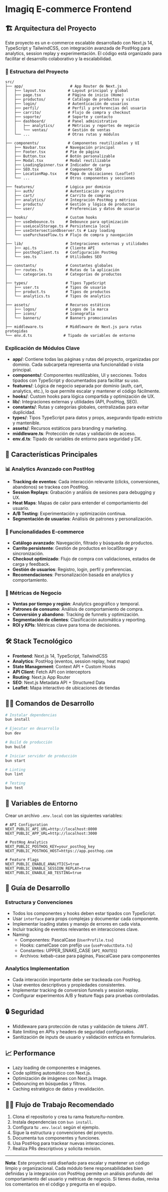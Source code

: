 # Imagiq E-commerce Frontend

## 🏗️ Arquitectura del Proyecto

Este proyecto es un e-commerce escalable desarrollado con Next.js 14, TypeScript y TailwindCSS, con integración avanzada de PostHog para analytics, session replay y experimentación. El código está organizado para facilitar el desarrollo colaborativo y la escalabilidad.

### 📁 Estructura del Proyecto

```
src/
├── app/                     # App Router de Next.js
│   ├── layout.tsx          # Layout principal y global
│   ├── page.tsx            # Página de inicio (Home)
│   ├── productos/          # Catálogo de productos y vistas
│   ├── login/              # Autenticación de usuarios
│   ├── perfil/             # Perfil y preferencias del usuario
│   ├── carrito/            # Flujo de compra y checkout
│   ├── soporte/            # Soporte y contacto
│   ├── dashboard/          # Panel administrativo
│   │   ├── analytics/      # Métricas y reportes de negocio
│   │   └── ventas/         # Gestión de ventas
│   └── ...                 # Otras rutas y módulos
│
├── components/             # Componentes reutilizables y UI
│   ├── Navbar.tsx         # Navegación principal
│   ├── Footer.tsx         # Pie de página
│   ├── Button.tsx         # Botón personalizable
│   ├── Modal.tsx          # Modal reutilizable
│   ├── LoadingSpinner.tsx # Indicador de carga
│   ├── SEO.tsx            # Componente SEO
│   ├── LocationMap.tsx    # Mapa de ubicaciones (Leaflet)
│   └── ...                # Otros componentes y secciones
│
├── features/              # Lógica por dominio
│   ├── auth/              # Autenticación y registro
│   ├── cart/              # Carrito de compras
│   ├── analytics/         # Integración PostHog y métricas
│   ├── products/          # Gestión y lógica de productos
│   └── user/              # Preferencias y datos de usuario
│
├── hooks/                 # Custom hooks
│   ├── useDebounce.ts     # Debounce para optimización
│   ├── useLocalStorage.ts # Persistencia local
│   ├── useIntersectionObserver.ts # Lazy loading
│   └── usePurchaseFlow.ts # Flujo de compra y navegación
│
├── lib/                   # Integraciones externas y utilidades
│   ├── api.ts             # Cliente API
│   ├── posthogClient.ts   # Configuración PostHog
│   └── seo.ts             # Utilidades SEO
│
├── constants/             # Constantes globales
│   ├── routes.ts          # Rutas de la aplicación
│   └── categories.ts      # Categorías de productos
│
├── types/                 # Tipos TypeScript
│   ├── user.ts            # Tipos de usuario
│   ├── product.ts         # Tipos de productos
│   └── analytics.ts       # Tipos de analytics
│
├── assets/                # Recursos estáticos
│   ├── logos/             # Logos de la marca
│   ├── icons/             # Iconografía
│   └── banners/           # Banners promocionales
│
├── middleware.ts          # Middleware de Next.js para rutas protegidas
└── env.d.ts              # Tipado de variables de entorno
```

### Explicación de Módulos Clave

- **app/**: Contiene todas las páginas y rutas del proyecto, organizadas por dominio. Cada subcarpeta representa una funcionalidad o vista principal.
- **components/**: Componentes reutilizables, UI y secciones. Todos tipados con TypeScript y documentados para facilitar su uso.
- **features/**: Lógica de negocio separada por dominio (auth, cart, analytics, etc.), lo que permite escalar y mantener el código fácilmente.
- **hooks/**: Custom hooks para lógica compartida y optimización de UX.
- **lib/**: Integraciones externas y utilidades (API, PostHog, SEO).
- **constants/**: Rutas y categorías globales, centralizadas para evitar duplicidad.
- **types/**: Tipos TypeScript para datos y props, asegurando tipado estricto y mantenible.
- **assets/**: Recursos estáticos para branding y marketing.
- **middleware.ts**: Protección de rutas y validación de acceso.
- **env.d.ts**: Tipado de variables de entorno para seguridad y DX.

## 🚀 Características Principales

### 📊 Analytics Avanzado con PostHog

- **Tracking de eventos**: Cada interacción relevante (clicks, conversiones, abandonos) se trackea con PostHog.
- **Session Replays**: Grabación y análisis de sesiones para debugging y UX.
- **Heat Maps**: Mapas de calor para entender el comportamiento del usuario.
- **A/B Testing**: Experimentación y optimización continua.
- **Segmentación de usuarios**: Análisis de patrones y personalización.

### 🛒 Funcionalidades E-commerce

- **Catálogo avanzado**: Navegación, filtrado y búsqueda de productos.
- **Carrito persistente**: Gestión de productos en localStorage y sincronización.
- **Checkout optimizado**: Flujo de compra con validaciones, estados de carga y feedback.
- **Gestión de usuarios**: Registro, login, perfil y preferencias.
- **Recomendaciones**: Personalización basada en analytics y comportamiento.

### 🎯 Métricas de Negocio

- **Ventas por tiempo y región**: Analytics geográfico y temporal.
- **Patrones de consumo**: Análisis de comportamiento de compra.
- **Conversión y abandono**: Tracking de funnels y optimización.
- **Segmentación de clientes**: Clasificación automática y reporting.
- **ROI y KPIs**: Métricas clave para toma de decisiones.

## 🛠️ Stack Tecnológico

- **Frontend**: Next.js 14, TypeScript, TailwindCSS
- **Analytics**: PostHog (eventos, session replay, heat maps)
- **State Management**: Context API + Custom Hooks
- **API Client**: Fetch API con interceptors
- **Routing**: Next.js App Router
- **SEO**: Next.js Metadata API + Structured Data
- **Leaflet**: Mapa interactivo de ubicaciones de tiendas

## 🏃‍♂️ Comandos de Desarrollo

```bash
# Instalar dependencias
bun install

# Ejecutar en desarrollo
bun dev

# Build de producción
bun build

# Iniciar servidor de producción
bun start

# Linting
bun lint

# Testing
bun test
```

## 📝 Variables de Entorno

Crear un archivo `.env.local` con las siguientes variables:

```env
# API Configuration
NEXT_PUBLIC_API_URL=http://localhost:8000
NEXT_PUBLIC_APP_URL=http://localhost:3000

# PostHog Analytics
NEXT_PUBLIC_POSTHOG_KEY=your_posthog_key
NEXT_PUBLIC_POSTHOG_HOST=https://app.posthog.com

# Feature Flags
NEXT_PUBLIC_ENABLE_ANALYTICS=true
NEXT_PUBLIC_ENABLE_SESSION_REPLAY=true
NEXT_PUBLIC_ENABLE_AB_TESTING=true
```

## 🎨 Guía de Desarrollo

### Estructura y Convenciones

- Todos los componentes y hooks deben estar tipados con TypeScript.
- Usar `interface` para props complejas y documentar cada componente.
- Implementar loading states y manejo de errores en cada vista.
- Incluir tracking de eventos relevantes en interacciones clave.
- Naming:
  - Componentes: PascalCase (`UserProfile.tsx`)
  - Hooks: camelCase con prefijo `use` (`useProductData.ts`)
  - Constantes: UPPER_SNAKE_CASE (`API_ROUTES`)
  - Archivos: kebab-case para páginas, PascalCase para componentes

### Analytics Implementation

- Cada interacción importante debe ser trackeada con PostHog.
- Usar eventos descriptivos y propiedades consistentes.
- Implementar tracking de conversion funnels y session replay.
- Configurar experimentos A/B y feature flags para pruebas controladas.

## 🔒 Seguridad

- Middleware para protección de rutas y validación de tokens JWT.
- Rate limiting en APIs y headers de seguridad configurados.
- Sanitización de inputs de usuario y validación estricta en formularios.

## 📈 Performance

- Lazy loading de componentes e imágenes.
- Code splitting automático con Next.js.
- Optimización de imágenes con Next.js Image.
- Debouncing en búsquedas y filtros.
- Caching estratégico de datos y revalidación.

## 🧑‍💻 Flujo de Trabajo Recomendado

1. Clona el repositorio y crea tu rama feature/tu-nombre.
2. Instala dependencias con `bun install`.
3. Configura tu `.env.local` según el ejemplo.
4. Sigue la estructura y convenciones del proyecto.
5. Documenta tus componentes y funciones.
6. Usa PostHog para trackear nuevas interacciones.
7. Realiza PRs descriptivos y solicita revisión.

---

**Nota**: Este proyecto está diseñado para escalar y mantener un código limpio y organizacional. Cada módulo tiene responsabilidades bien definidas y la integración con PostHog permite un análisis profundo del comportamiento del usuario y métricas de negocio. Si tienes dudas, revisa los comentarios en el código y pregunta en el equipo.
